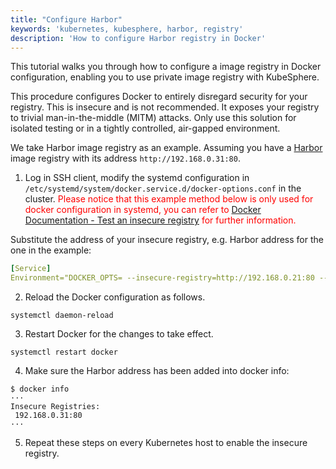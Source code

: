 ```yaml
---
title: "Configure Harbor"
keywords: 'kubernetes, kubesphere, harbor, registry'
description: 'How to configure Harbor registry in Docker'
---
```


This tutorial walks you through how to configure a image registry in Docker configuration, enabling you to use private image registry with KubeSphere.

This procedure configures Docker to entirely disregard security for your registry. This is insecure and is not recommended. It exposes your registry to trivial man-in-the-middle (MITM) attacks. Only use this solution for isolated testing or in a tightly controlled, air-gapped environment.

We take Harbor image registry as an example. Assuming you have a [Harbor](https://goharbor.io/) image registry with its address `http://192.168.0.31:80`.


1. Log in SSH client, modify the systemd configuration in `/etc/systemd/system/docker.service.d/docker-options.conf` in the cluster. <font color="red">Please notice that this example method below is only used for docker configuration in systemd, you can refer to [Docker Documentation - Test an insecure registry](https://docs.docker.com/registry/insecure/) for further information.</font>

Substitute the address of your insecure registry, e.g. Harbor address for the one in the example:

```yaml
[Service]
Environment="DOCKER_OPTS= --insecure-registry=http://192.168.0.21:80 --registry-mirror=https://dockerhub.azk8s.cn --data-root=/var/lib/docker --log-opt max-size=10m --log-opt max-file=3  "
```

2. Reload the Docker configuration as follows.

```
systemctl daemon-reload
```

3. Restart Docker for the changes to take effect.

```
systemctl restart docker
```

4. Make sure the Harbor address has been added into docker info:

```
$ docker info
···
Insecure Registries:
 192.168.0.31:80
···
```

5. Repeat these steps on every Kubernetes host to enable the insecure registry.
